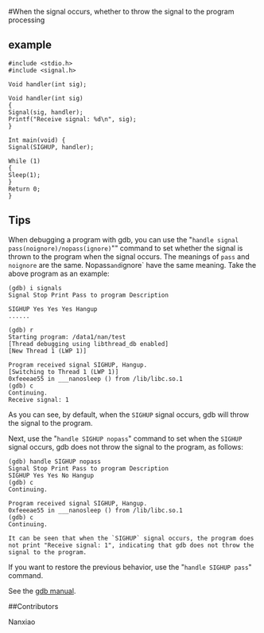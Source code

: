 #When the signal occurs, whether to throw the signal to the program processing

## example

```
#include <stdio.h>
#include <signal.h>

Void handler(int sig);

Void handler(int sig)
{
Signal(sig, handler);
Printf("Receive signal: %d\n", sig);
}

Int main(void) {
Signal(SIGHUP, handler);

While (1)
{
Sleep(1);
}
Return 0;
}
```

## Tips
When debugging a program with gdb, you can use the "`handle signal pass(noignore)/nopass(ignore)`"" command to set whether the signal is thrown to the program when the signal occurs. The meanings of `pass` and `noignore` are the same. Nopass` and `ignore` have the same meaning. Take the above program as an example:

```
(gdb) i signals
Signal Stop Print Pass to program Description

SIGHUP Yes Yes Yes Hangup
......

(gdb) r
Starting program: /data1/nan/test
[Thread debugging using libthread_db enabled]
[New Thread 1 (LWP 1)]

Program received signal SIGHUP, Hangup.
[Switching to Thread 1 (LWP 1)]
0xfeeeae55 in ___nanosleep () from /lib/libc.so.1
(gdb) c
Continuing.
Receive signal: 1
```

As you can see, by default, when the `SIGHUP` signal occurs, gdb will throw the signal to the program.

Next, use the "`handle SIGHUP nopass`" command to set when the `SIGHUP` signal occurs, gdb does not throw the signal to the program, as follows:

```
(gdb) handle SIGHUP nopass
Signal Stop Print Pass to program Description
SIGHUP Yes Yes No Hangup
(gdb) c
Continuing.

Program received signal SIGHUP, Hangup.
0xfeeeae55 in ___nanosleep () from /lib/libc.so.1
(gdb) c
Continuing.

It can be seen that when the `SIGHUP` signal occurs, the program does not print "Receive signal: 1", indicating that gdb does not throw the signal to the program.
```

If you want to restore the previous behavior, use the "`handle SIGHUP pass`" command.

See the [gdb manual](https://sourceware.org/gdb/onlinedocs/gdb/Signals.html).

##Contributors

Nanxiao

